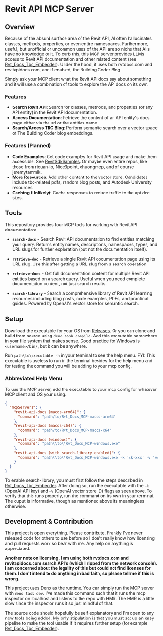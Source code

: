 # Revit API MCP Server

## Overview

Because of the absurd surface area of the Revit API, AI often hallucinates
classes, methods, properties, or even entire namespaces. Furthermore, useful,
but unofficial or uncommon uses of the API are so niche that AI's have no
knowledge of it. To curb this, this MCP server provides LLMs access to Revit API
documentation and other related content (see
[Rvt_Docs_Tbc_Embedder](https://github.com/kaitpw/Rvt_Docs_TBC_Embedder)). Under
the hood, it uses both rvtdocs.com and revitapidocs.com, and if enabled, the
Building Coder Blog.

Simply ask your MCP client what the Revit API docs say about something and it
will use a combination of tools to explore the API docs on its own.

### Features

- **Search Revit API**: Search for classes, methods, and properties (or any API
  entity) in the Revit API documentation.
- **Access Documentation**: Retrieve the content of an API entity's docs page
  either via the url or the entities name.
- **Search/Access TBC Blog**: Perform semantic search over a vector space of The
  Building Coder blog embeddings.

### Features (Planned)

- **Code Examples**: Get code examples for Revit API usage and make them
  accessible. See
  [RevitSdkSamples](https://github.com/jeremytammik/RevitSdkSamples). Or maybe
  even entire repos, like those from ricuan-io, Nice3point, chuongmep, and of
  course jeremytammik.
- **More Resources**: Add other content to the vector store. Candidates include
  tbc-related pdfs, random blog posts, and Autodesk University resources.
- **Caching (Unlikely)**: Cache responses to reduce traffic to the api doc
  sites.

## Tools

This repository provides four MCP tools for working with Revit API
documentation:

- **`search-docs`** - Search Revit API documentation to find entities matching
  your query. Returns entity names, descriptions, namespaces, types, and URL
  slugs for further exploration (but not the documentation itself).

- **`retrieve-doc`** - Retrieve a single Revit API documentation page using its
  URL slug. Use this after getting a URL slug from a search operation.

- **`retrieve-docs`** - Get full documentation content for multiple Revit API
  entities based on a search query. Useful when you need complete documentation
  content, not just search results.

- **`search-library`** - Search a comprehensive library of Revit API learning
  resources including blog posts, code examples, PDFs, and practical guides.
  Powered by OpenAI's vector store for semantic search.

## Setup

Download the executable for your OS from
[Releases](https://github.com/kaitpw/Rvt_Docs_MCP/releases). Or you can clone
and build from source using `deno task compile`. Add this executable somewhere
in your file system that makes sense. Good practice for Windows is
`<username>/bin/`, but it can be anywhere.

Run `path\to\executable -h` in your terminal to see the help menu. FYI: This
executable is useless to run in the terminal besides for the help menu and for
testing the command you will be adding to your mcp config.

### Abbreviated Help Menu

To use the MCP server, add the executable to your mcp config for whatever MCP
client and OS your using.

```json
{
  "mcpServers": {
    "revit-api-docs (macos-arm64)": {
      "command": "path/to/Rvt_Docs_MCP-macos-arm64"
    },
    "revit-api-docs (macos-x64)": {
      "command": "path/to/Rvt_Docs_MCP-macos-x64"
    },
    "revit-api-docs (windows)": {
      "command": "path\\to\\Rvt_Docs_MCP-windows.exe"
    },
    "revit-api-docs (with search-library enabled)": {
      "command": "path\\to\\Rvt_Docs_MCP-windows.exe -k 'sk-xxx' -v 'vs_xxx'"
    }
  }
}
```

To enable search-library, you must first follow the steps described in
[Rvt_Docs_Tbc_Embedder](https://github.com/kaitpw/Rvt_Docs_TBC_Embedder). After
doing so, run the executable with the `-k` (OpenAI API key) and `-v` (OpenAI
vector store ID) flags as seen above. To verify that this runs properly, run the
command on its own in your terminal. The ouput is informative, though as
mentioned above its meaningless otherwise.

## Development & Contribution

This project is open everything. Please contribute. Frankly I've never released
code for others to use before so I don't really know how licensing and pull
requests work so bear with me. Any help on anything is appreciated.

**Another note on licensing. I am using both rvtdocs.com and revitapidocs.com
search API's (which I ripped from the network console). I am concerned about the
legality of this but could not find licenses for them. I don't intend to do
anything in bad faith, so please tell me if this is wrong.**

This project uses Deno as the runtime. You can simply run the MCP server with
`deno task dev`. I've made this command such that it runs the mcp inspector on
localhost and listens to the repo with HMR. The HMR is a little slow since the
inspector runs it so just mindful of that.

The source code should hopefully be self explanatory and I'm open to any new
tools being added. My only stipulation is that you must set up an easy pipeline
to make the tool usable if it requires further setup (for example
[Rvt_Docs_Tbc_Embedder](https://github.com/kaitpw/Rvt_Docs_TBC_Embedder)).
